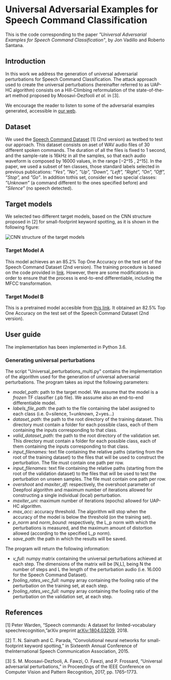 # Universal Adversarial Examples for Speech Command Classification

This is the code corresponding to the paper 
*"Universal Adversarial Examples for Speech Command Classification"*, 
by Jon Vadillo and Roberto Santana.

## Introduction
In this work we address the generation of universal adversarial perturbations for Speech Command Classification. The attack approach used to create the universal perturbations (hereinafter referred to as UAP-HC algorithm) consists on a Hill-Climbing reformulation of the state-of-the-art method proposed by Moosavi-Dezfooli *et al*. in [3].

We encourage the reader to listen to some of the adversarial examples generated, accessible in [our web](https://vadel.github.io/UniversalAdversarialPerturbations.html).

## Dataset
We used the [Speech Command Dataset](http://download.tensorflow.org/data/speech_commands_v0.02.tar.gz) [1] (2nd version) as testbed to test our approach.  This dataset consists  on  aset of WAV audio files of 30 different spoken commands. The duration of all the files is fixed to 1 second, and the sample-rate is 16kHz in all the samples, so that each audio waveform is  composed  by 16000 values,  in  the  range [−2^15 , 2^15].   In the paper,  we used a subset of ten classes, those standard labels selected in previous publications: *”Yes”, ”No”, ”Up”, ”Down”, ”Left”, ”Right”, ”On”, ”Off”, ”Stop”,* and *”Go”*. In addition tothis  set,   consider ed two  special  classes:  *”Unknown”*  (a command different to the ones specified before) and *”Silence”* (no speech detected).


## Target models
We selected two different target models, based on the CNN structure proposed in [2] for small-footprint  keyword  spotting, as it is shown in the following figure:

![CNN structure of the target models](/images/CNN_structure.png)


### Target Model A
This model achieves an an 85.2% Top One  Accuracy on the test set of the Speech Command Dataset (2nd version). The training procedure is based on the code provided in [link](https://github.com/tensorflow/tensorflow/tree/master/tensorflow/examples/speech_commands). However, there are some modifications in order to ensure that the process is end-to-end differentiable, including the MFCC transformation.



### Target Model B
This is a pretrained model accesible from [this link](http://download.tensorflow.org/models/speech_commands_v0.02.zip). It obtained an 82.5% Top One  Accuracy on the test set of the Speech Command Dataset (2nd version).

## User guide
The implementation has been implemented in Python 3.6.
### Generating universal perturbations
The  script "Universal_perturbations_multi.py" contains the implementation of the algorithm used for the generation of universal adversarial perturbations. The program takes as input the following parameters:

- *model_path:*  path to the target model. We assume that the model is a *frozen* TF classifier (.pb file). We asssume also an end-to-end differentiable model.  
- *labels_file_path:* the path to the file containing the label assigned to each class (i.e. 0=silence, 1=unknown, 2=yes...)
- *dataset_path*: the path to the root directory of the training dataset. This directory must contain a folder for each possible class, each of them containing the inputs corresponding to that class.
- *valid_dataset_path*: the path to the root directory of the validation set. This directory must contain a folder for each possible class, each of them containing the inputs corresponding to that class.
- *input_filenames:* text file containing the relative paths (starting from the root of the training dataset) to the files that will be used to construct the perturbation. The file must contain one path per row.
- *input_filenames:* text file containing the relative paths (starting from the root of the validation dataset) to the files that will be used to test the perturbation on unseen samples. The file must contain one path per row.
- *overshoot* and *maxiter_df*:  respectively, the overshoot parameter of Deepfool algorithm and maximum number of iterations allowed for constructing a single individual (local) perturbation.
- *maxiter_uni:* maximum number of iterations (epochs) allowed for UAP-HC algorithm.
- *max_acc:*  accuracy threshold. The algorithm will stop when the accuracy of the model is below the threshold (on the training set).
- *p_norm* and *norm_bound:* respectively, the L_p norm with which the perturbations is measured, and the maximum amount of distortion allowed (according to the specified L_p norm).
- *save_path*: the path in which the results will be saved. 

The program will return the following information:

- *v_full:* numpy matrix containing the universal perturbations achieved at each step. The dimensions of the matrix will be [N,L], being N the number of steps and L the length of the perturbation audio (i.e. 16.000 for the Speech Command Dataset).
- *fooling_rates_vec_full:* numpy array containing the fooling ratio of the perturbation on the training set, at each step.
- *fooling_rates_vec_full:* numpy array containing the fooling ratio of the perturbation on the validation set, at each step.

## References
[1] Peter Warden, “Speech commands: A dataset for limited-vocabulary speechrecognition,”arXiv preprint [arXiv:1804.03209](arXiv:1804.03209), 2018.

[2] T. N. Sainath and C. Parada, “Convolutional neural networks for small-footprint  keyword  spotting,”  in Sixteenth  Annual  Conference  of  theInternational Speech Communication Association, 2015.

[3] S. M. Moosavi-Dezfooli, A. Fawzi, O. Fawzi, and P. Frossard, “Universal  adversarial  perturbations,”  in Proceedings  of  the  IEEE  Conference on Computer Vision and Pattern Recognition, 2017, pp. 1765–1773.


